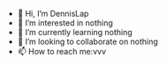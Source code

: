 - 👋 Hi, I’m DennisLap
- 👀 I’m interested in nothing
- 🌱 I’m currently learning nothing
- 💞️ I’m looking to collaborate on nothing
- 📫 How to reach me:vvv

<!---
vanlap1702/vanlap1702 is a ✨ special ✨ repository because its `README.md` (this file) appears on your GitHub profile.
You can click the Preview link to take a look at your changes.
--->
